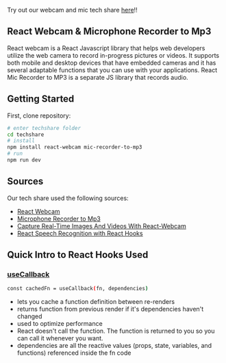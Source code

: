 Try out our webcam and mic tech share [here](https://booktok-tech-share.onrender.com)!!

## React Webcam & Microphone Recorder to Mp3
React webcam is a React Javascript library that helps web developers utilize the web camera to record in-progress pictures or videos. It supports both mobile and desktop devices that have embedded cameras and it has several adaptable functions that you can use with your applications. React Mic Recorder to MP3 is a separate JS library that records audio.
## Getting Started

First, clone repository:

```bash
# enter techshare folder
cd techshare
# install 
npm install react-webcam mic-recorder-to-mp3
# run
npm run dev
```

## Sources

Our tech share used the following sources: 

- [React Webcam](https://www.npmjs.com/package/react-webcam)
- [Microphone Recorder to Mp3](https://www.npmjs.com/package/mic-recorder-to-mp3?activeTab=readme)
- [Capture Real-Time Images And Videos With React-Webcam](https://blog.openreplay.com/capture-real-time-images-and-videos-with-react-webcam/)
- [React Speech Recognition with React Hooks](https://www.assemblyai.com/blog/react-speech-recognition-with-react-hooks/)


## Quick Intro to React Hooks Used

### [useCallback](https://react.dev/reference/react/useCallback)

```bash
const cachedFn = useCallback(fn, dependencies)
```
- lets you cache a function definition between re-renders
- returns function from previous render if it's dependencies haven't changed
- used to optimize performance
- React doesn't call the function. The function is returned to you so you can call it whenever you want. 
- dependencies are all the reactive values (props, state, variables, and functions) referenced inside the fn code